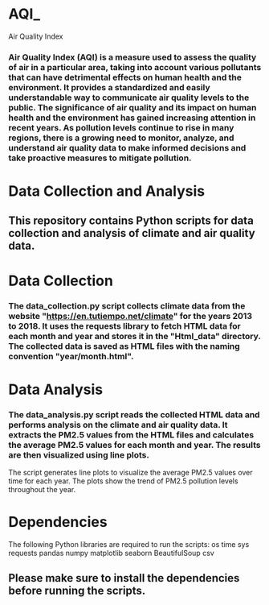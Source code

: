 # AQI_
Air Quality Index

### Air Quality Index (AQI) is a measure used to assess the quality of air in a particular area, taking into account various pollutants that can have detrimental effects on human health and the environment. It provides a standardized and easily understandable way to communicate air quality levels to the public. The significance of air quality and its impact on human health and the environment has gained increasing attention in recent years. As pollution levels continue to rise in many regions, there is a growing need to monitor, analyze, and understand air quality data to make informed decisions and take proactive measures to mitigate pollution.


# Data Collection and Analysis
## This repository contains Python scripts for data collection and analysis of climate and air quality data.

# Data Collection
### The data_collection.py script collects climate data from the website "https://en.tutiempo.net/climate" for the years 2013 to 2018. It uses the requests library to fetch HTML data for each month and year and stores it in the "Html_data" directory. The collected data is saved as HTML files with the naming convention "year/month.html".

# Data Analysis
### The data_analysis.py script reads the collected HTML data and performs analysis on the climate and air quality data. It extracts the PM2.5 values from the HTML files and calculates the average PM2.5 values for each month and year. The results are then visualized using line plots.

The script generates line plots to visualize the average PM2.5 values over time for each year. The plots show the trend of PM2.5 pollution levels throughout the year.

# Dependencies
The following Python libraries are required to run the scripts:
os
time
sys
requests
pandas
numpy
matplotlib
seaborn
BeautifulSoup
csv


## Please make sure to install the dependencies before running the scripts.
